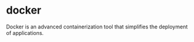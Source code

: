 # docker
Docker is an advanced containerization tool that simplifies the deployment of applications.
